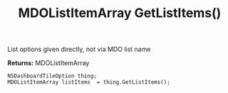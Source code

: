 ﻿---
uid: crmscript_ref_NSDashboardTileOption_GetListItems
title: MDOListItemArray GetListItems()
intellisense: NSDashboardTileOption.GetListItems
keywords: NSDashboardTileOption, GetListItems
so.topic: reference
---

List options given directly, not via MDO list name

**Returns:** MDOListItemArray


```crmscript
NSDashboardTileOption thing;
MDOListItemArray listItems  = thing.GetListItems();
```


